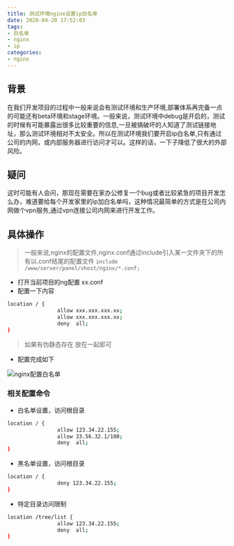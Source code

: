 ```yaml
---
title: 测试环境nginx设置ip白名单
date: 2020-04-20 17:52:03   
tags:
- 白名单
- nginx
- ip
categories:
- nginx
---
```


## 背景

在我们开发项目的过程中一般来说会有测试环境和生产环境,部署体系再完备一点的可能还有beta环境和stage环境。一般来说，测试环境中debug是开启的，测试的时候有可能暴露出很多比较重要的信息,一旦被搞破坏的人知道了测试链接地址，那么测试环境相对不太安全。所以在测试环境我们要开启ip白名单,只有通过公司的内网，或内部服务器进行访问才可以。这样的话，一下子降低了很大的外部风险。
## 疑问
 这时可能有人会问，那现在需要在家办公修复一个bug或者比较紧急的项目开发怎么办，难道要给每个开发家里的ip加白名单吗，这种情况最简单的方式是在公司内网做个vpn服务,通过vpn连接公司内网来进行开发工作。
 
## 具体操作
> 一般来说,nginx的配置文件,nginx.conf通过include引入某一文件夹下的所有以.conf结尾的配置文件 `include /www/server/panel/vhost/nginx/*.conf;`
- 打开当前项目的ng配置 xx.conf 
- 配置一下内容
```bash
location / {
                allow xxx.xxx.xxx.xx;
                allow xxx.xxx.xxx.xx;
                deny  all;
}
```
> 如果有伪静态存在 放在一起即可

- 配置完成如下

![nginx配置白名单](http://img.zhaobo.top/2020/04/nginx_white_ip/white_ip.png "nginx配置白名单")

### 相关配置命令

- 白名单设置，访问根目录 
```bash
location / {
                allow 123.34.22.155;
                allow 33.56.32.1/100;
                deny  all;
}
```


- 黑名单设置，访问根目录 
```bash
location / {
                deny 123.34.22.155;
}
```

- 特定目录访问限制
```bash
location /tree/list {
                allow 123.34.22.155;
                deny  all;
}
```






